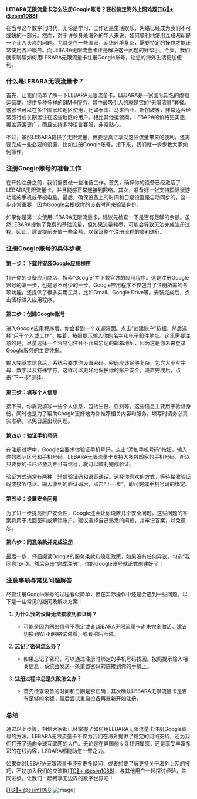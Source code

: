 **LEBARA无限流量卡怎么注册Google账号？轻松搞定海外上网难题[[TG💪+ @esim1088](https://t.me/s/esim1088)]**

在当今这个数字化时代，无论是学习、工作还是生活娱乐，网络已经成为我们不可或缺的一部分。然而，对于许多身处海外的华人来说，如何顺利地使用互联网却是一个让人头疼的问题。尤其是在一些国家，网络环境复杂，需要特定的操作才能正常使用各种服务。而LEBARA无限流量卡正是解决这一问题的好帮手。今天，我们就来聊聊如何用LEBARA无限流量卡注册Google账号，让您的海外生活更加便利。

### 什么是LEBARA无限流量卡？

首先，让我们简单了解一下LEBARA无限流量卡。LEBARA是一家国际知名的虚拟运营商，提供多种多样的SIM卡服务，其中最吸引人的就是它的“无限流量”套餐。这张卡可以在多个国家和地区使用，比如泰国、马来西亚、新加坡等，非常适合经常旅行或长期居住在这些地区的用户。相比其他运营商，LEBARA的价格更实惠，覆盖范围更广，而且支持多种语言客服，非常贴心。

不过，虽然LEBARA提供了无限流量，但要想真正享受这些流量带来的便利，还需要完成一些必要的设置，比如注册Google账号。接下来，我们就一步步教大家如何操作。

### 注册Google账号的准备工作

在开始注册之前，我们需要做一些准备工作。首先，确保你的设备已经激活了LEBARA无限流量卡，并且能够正常连接到网络。其次，准备好一张支持国际漫游功能的手机或平板电脑。最后，确保设备上的时间和日期设置是自动同步的，这一步非常重要，因为Google会根据你的设备时间来验证身份。

如果你是第一次使用LEBARA无限流量卡，建议先检查一下是否有足够的余额。虽然LEBARA提供了免费的基础流量，但如果流量耗尽，可能会导致无法完成注册过程。因此，建议提前充值一些金额，以保证整个注册流程的顺利进行。

### 注册Google账号的具体步骤

#### 第一步：下载并安装Google应用程序

打开你的设备应用商店，搜索“Google”并下载官方的应用程序。这是注册Google账号的第一步，也是必不可少的一步。Google应用程序不仅包含了注册所需的各项功能，还提供了很多实用工具，比如Gmail、Google Drive等。安装完成后，点击图标进入应用程序。

#### 第二步：创建Google账号

进入Google应用程序后，你会看到一个欢迎界面。点击“创建账户”按钮，然后选择“用于个人或工作”。接着，按照提示输入你的名字和电子邮件地址。这里需要注意的是，尽量选择一个容易记住且不容易忘记的邮箱地址，因为这是你未来登录Google服务的主要凭据。

输入完基本信息后，系统会要求你设置密码。密码应该足够复杂，包含大小写字母、数字以及特殊字符，这样可以更好地保护你的账户安全。设置完成后，点击“下一步”继续。

#### 第三步：填写个人信息

接下来，你需要填写一些个人信息，包括生日、性别等。这些信息主要用于验证身份，同时也是为了帮助Google更好地为你推荐相关内容和服务。填写时请务必真实准确，以免日后出现问题。

#### 第四步：验证手机号码

在注册过程中，Google会要求你验证手机号码。点击“添加手机号码”按钮，输入你的国际区号和手机号码。LEBARA无限流量卡支持大多数国家的手机号码，所以只要你的卡已经激活并且有信号，就可以顺利完成验证。

验证方式通常有两种：短信验证码和语音通话。选择你喜欢的方式，等待接收验证码或接听电话。输入收到的验证码后，点击“下一步”，即可完成手机号码的绑定。

#### 第五步：设置安全问题

为了进一步提高账户安全性，Google还会让你设置几个安全问题。这些问题的答案将用于找回密码或解锁账户。建议选择自己熟悉的问题，并牢记答案，以免遗忘。

#### 第六步：同意条款并完成注册

最后一步，仔细阅读Google的服务条款和隐私政策，如果没有任何异议，勾选“我同意”选项。然后点击“完成注册”，你的Google账号就正式创建好了！

### 注意事项与常见问题解答

尽管注册Google账号的过程看似简单，但在实际操作中还是会遇到一些问题。以下是一些常见的疑问及解决方案：

1. **为什么我的设备无法接收到验证码？**
   - 可能是因为网络信号不稳定或者LEBARA无限流量卡尚未完全激活。建议切换到Wi-Fi网络试试看，或者稍后再试。

2. **忘记了密码怎么办？**
   - 如果忘记了密码，可以通过注册时绑定的手机号码找回。按照提示输入相关信息，系统会发送一条重置密码的链接到你的手机上。

3. **注册过程中总是失败怎么办？**
   - 首先检查设备的时间和日期是否正确；其次确认LEBARA无限流量卡是否有足够的余额；最后尝试重启设备再重新开始注册。

### 总结

通过以上步骤，相信大家都已经掌握了如何用LEBARA无限流量卡注册Google账号的方法。LEBARA无限流量卡不仅为我们在海外提供了稳定的网络支持，还为我们打开了通向全球互联网的大门。无论是在异国他乡寻找归属感，还是享受丰富多彩的在线内容，LEBARA都能助您一臂之力。

如果你对LEBARA无限流量卡还有更多疑问，或者想要了解更多关于海外上网的技巧，不妨加入我们的交流群[[TG💪+ @esim1088](https://t.me/s/esim1088)]，与其他用户一起探讨经验，共同进步。让我们一起畅享无边界的数字世界吧！

[[TG💪+ @esim1088](https://t.me/s/esim1088) ![Image](https://i.postimg.cc/4NQfJmqS/Snipaste-2025-05-13-00-14-12.png)]